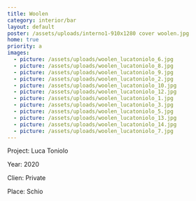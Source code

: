 ```yaml
---
title: Woolen
category: interior/bar
layout: default
poster: /assets/uploads/interno1-910x1280 cover woolen.jpg
home: true
priority: a
images:
  - picture: /assets/uploads/woolen_lucatoniolo_6.jpg
  - picture: /assets/uploads/woolen_lucatoniolo_8.jpg
  - picture: /assets/uploads/woolen_lucatoniolo_9.jpg
  - picture: /assets/uploads/woolen_lucatoniolo_2.jpg
  - picture: /assets/uploads/woolen_lucatoniolo_10.jpg
  - picture: /assets/uploads/woolen_lucatoniolo_12.jpg
  - picture: /assets/uploads/woolen_lucatoniolo_1.jpg
  - picture: /assets/uploads/woolen_lucatoniolo_3.jpg
  - picture: /assets/uploads/woolen_lucatoniolo_5.jpg
  - picture: /assets/uploads/woolen_lucatoniolo_13.jpg
  - picture: /assets/uploads/woolen_lucatoniolo_14.jpg
  - picture: /assets/uploads/woolen_lucatoniolo_7.jpg
---
```

Project: Luca Toniolo

Year: 2020

Clien: Private

Place: Schio

